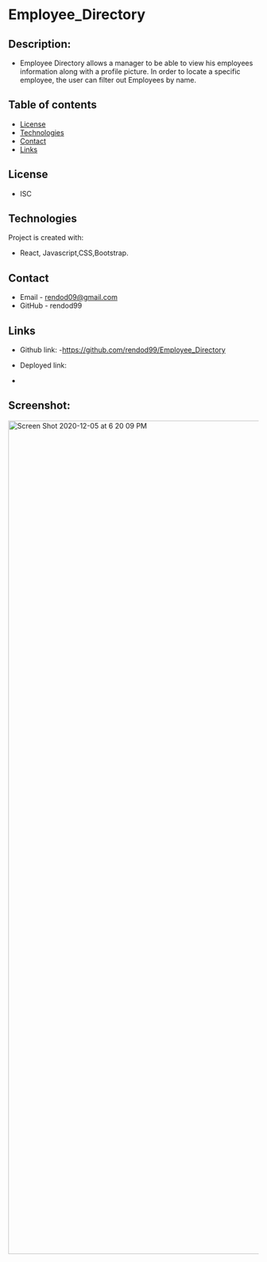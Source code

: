 # Employee_Directory



## Description:
* Employee Directory allows a manager to be able to view his employees information along with a profile picture. In order to locate a specific employee, the user can filter out Employees by name.     
 
## Table of contents
* [License](#license)
* [Technologies](#technologies)
* [Contact](#contact)
* [Links](#links)
            
            
## License
*   ISC      
            
## Technologies
Project is created with:
* React, Javascript,CSS,Bootstrap.

## Contact
* Email - rendod09@gmail.com
* GitHub - rendod99
            
## Links
* Github link:
 -https://github.com/rendod99/Employee_Directory

* Deployed link:
-

## Screenshot:
<img width="1677" alt="Screen Shot 2020-12-05 at 6 20 09 PM" src="https://user-images.githubusercontent.com/66277385/101268252-9dc2b400-3726-11eb-8864-58bf0c600fbe.png">
